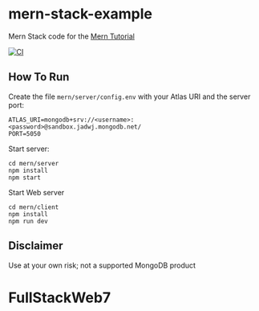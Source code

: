 # mern-stack-example

Mern Stack code for the [Mern Tutorial](https://www.mongodb.com/languages/mern-stack-tutorial)

[![CI](https://github.com/mongodb-developer/mern-stack-example/actions/workflows/main.yaml/badge.svg)](https://github.com/mongodb-developer/mern-stack-example/actions/workflows/main.yaml)

## How To Run

Create the file `mern/server/config.env` with your Atlas URI and the server port:

```
ATLAS_URI=mongodb+srv://<username>:<password>@sandbox.jadwj.mongodb.net/
PORT=5050
```

Start server:

```
cd mern/server
npm install
npm start
```

Start Web server

```
cd mern/client
npm install
npm run dev
```

## Disclaimer

Use at your own risk; not a supported MongoDB product

# FullStackWeb7
